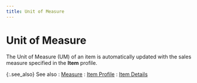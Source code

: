 ```yaml
---
title: Unit of Measure
---
```


# Unit of Measure


The Unit of Measure (UM)  of an item is automatically updated with the sales measure specified in  the **Item** profile.


{:.see_also}
See also
: [Measure]({{site.mi_chm}}/item-profile-details/measure/measure.html)
: [Item  Profile]({{site.mi_chm}}/create-regular-items-kits-and-assemblies/creating-an-item/the_item_profile_mi.html)
: [Item  Details]({{site.pos_baseurl}}/misc/item_details_iten_info_pos_docs_content.html)
